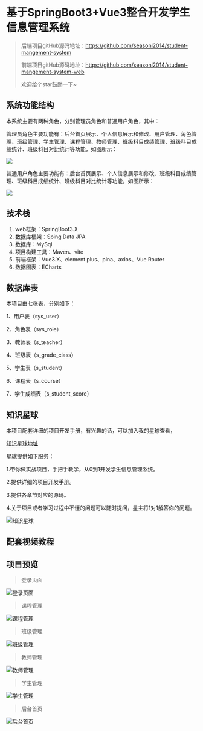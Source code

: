 # 基于SpringBoot3+Vue3整合开发学生信息管理系统

> 后端项目gitHub源码地址：https://github.com/seasonl2014/student-mangement-system
>
> 前端项目gitHub源码地址：https://github.com/seasonl2014/student-mangement-system-web
>
> 欢迎给个star鼓励一下~

## 系统功能结构

本系统主要有两种角色，分别管理员角色和普通用户角色，其中：

管理员角色主要功能有：后台首页展示、个人信息展示和修改、用户管理、角色管理、班级管理、学生管理、课程管理、教师管理、班级科目成绩管理、班级科目成绩统计、班级科目对比统计等功能，如图所示：

![]( https://i.imgtg.com/2022/12/30/EHbe1.png )

普通用户角色主要功能有：后台首页展示、个人信息展示和修改、班级科目成绩管理、班级科目成绩统计、班级科目对比统计等功能，如图所示：

![]( https://i.imgtg.com/2022/12/30/EHkEI.png )





## 技术栈

1. web框架：SpringBoot3.X
2. 数据库框架：Sping Data JPA
3. 数据库：MySql
4. 项目构建工具：Maven、vite
5. 前端框架：Vue3.X、element plus、pina、axios、Vue Router
6. 数据图表：ECharts

## 数据库表

本项目由七张表，分别如下：

1、用户表（sys_user）

2、角色表（sys_role）

3、教师表（s_teacher）

4、班级表（s_grade_class）

5、学生表（s_student）

6、课程表（s_course）

7、学生成绩表（s_student_score）

## 知识星球

本项目配套详细的项目开发手册，有兴趣的话，可以加入我的星球查看，

[知识星球地址](https://t.zsxq.com/09BZEGLJB)

星球提供如下服务：

 1.带你做实战项目，手把手教学，从0到1开发学生信息管理系统。 

2.提供详细的项目开发手册。 

3.提供各章节对应的源码。 

4.关于项目或者学习过程中不懂的问题可以随时提问，星主将1对1解答你的问题。 

![知识星球]( https://i.imgtg.com/2022/12/30/EHWaG.png )



## 配套视频教程





## 项目预览

> 登录页面

![登录页面](https://i.imgtg.com/2022/12/30/EDj9L.jpg)

> 课程管理

![课程管理]( https://i.imgtg.com/2022/12/30/EHOFY.jpg )



> 班级管理

![班级管理]( https://i.imgtg.com/2022/12/30/EHojq.jpg ) 

> 教师管理

![教师管理]( https://i.imgtg.com/2022/12/30/EH5Uc.jpg )

> 学生管理

![学生管理]( https://i.imgtg.com/2022/12/30/EHByr.jpg )

> 后台首页

![后台首页]( https://i.imgtg.com/2022/12/30/EHTsM.jpg )





